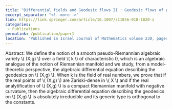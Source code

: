 ```yaml
---
title: "Differential fields and Geodesic flows II : Geodesic flows of pseudo-Riemannian algebraic varieties"
excerpt_separator: "<!--more-->"
link: https://link.springer.com/article/10.1007/s11856-018-1820-z
categories:
 - Publications
permalink: /publication/paper1
location: "Published in Israel Journal of Mathematics volume 230, pages 527–561(2019)."
---
```


                                                                                                                                        

Abstract: We define the notion of a smooth pseudo-Riemannian algebraic variety \\( (X,g) \\) over a field \\( k \\) of characteristic 0, which is an algebraic analogue of the notion of Riemannian manifold and we study, from a model-theoretic perspective, the algebraic differential equation describing the geodesics on                 \\( (X,g) \\). 
When k is the field of real numbers, we prove that if the real points of \\( (X,g) \\) are Zariski-dense in \\( X \\) and if the real analytification of \\( (X,g) \\) is a compact Riemannian manifold with negative curvature, then the algebraic differential equation describing the geodesics on \\( (X,g) \\) is absolutely irreducible and its generic type is orthogonal to the constants.